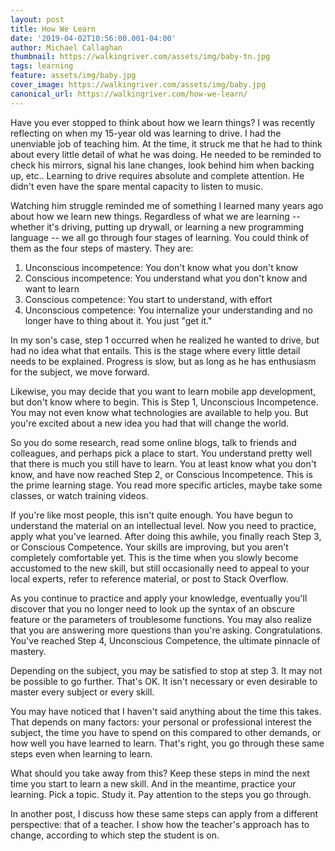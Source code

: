 ```yaml
---
layout: post
title: How We Learn
date: '2019-04-02T10:56:00.001-04:00'
author: Michael Callaghan
thumbnail: https://walkingriver.com/assets/img/baby-tn.jpg
tags: learning
feature: assets/img/baby.jpg
cover_image: https://walkingriver.com/assets/img/baby.jpg
canonical_url: https://walkingriver.com/how-we-learn/
---
```


Have you ever stopped to think about how we learn things? I was recently reflecting on when my 15-year old was learning to drive. I had the unenviable job of teaching him. At the time, it struck me that he had to think about every little detail of what he was doing. He needed to be reminded to check his mirrors, signal his lane changes, look behind him when backing up, etc.. Learning to drive requires absolute and complete attention. He didn't even have the spare mental capacity to listen to music.
<!--more-->

Watching him struggle reminded me of something I learned many years ago about how we learn new things. Regardless of what we are learning -- whether it's driving, putting up drywall, or learning a new programming language -- we all go through four stages of learning. You could think of them as the four steps of mastery. They are:

1. Unconscious incompetence: You don't know what you don't know
1. Conscious incompetence: You understand what you don't know and want to learn
1. Conscious competence: You start to understand, with effort
1. Unconscious competence: You internalize your understanding and no longer have to thing about it. You just "get it."

In my son's case, step 1 occurred when he realized he wanted to drive, but had no idea what that entails. This is the stage where every little detail needs to be explained. Progress is slow, but as long as he has enthusiasm for the subject, we move forward.

Likewise, you may decide that you want to learn mobile app development, but don't know where to begin. This is Step 1, Unconscious Incompetence. You may not even know what technologies are available to help you. But you're excited about a new idea you had that will change the world.

So you do some research, read some online blogs, talk to friends and colleagues, and perhaps pick a place to start. You understand pretty well that there is much you still have to learn. You at least know what you don't know, and have now reached Step 2, or Conscious Incompetence. This is the prime learning stage. You read more specific articles, maybe take some classes, or watch training videos.

If you're like most people, this isn't quite enough. You have begun to understand the material on an intellectual level. Now you need to practice, apply what you've learned. After doing this awhile, you finally reach Step 3, or Conscious Competence. Your skills are improving, but you aren't completely comfortable yet. This is the time when you slowly become accustomed to the new skill, but still occasionally need to appeal to your local experts, refer to reference material, or post to Stack Overflow.

As you continue to practice and apply your knowledge, eventually you'll discover that you no longer need to look up the syntax of an obscure feature or the parameters of troublesome functions. You may also realize that you are answering more questions than you're asking. Congratulations. You've reached Step 4, Unconscious Competence, the ultimate pinnacle of mastery.

Depending on the subject, you may be satisfied to stop at step 3. It may not be possible to go further. That's OK. It isn't necessary or even desirable to master every subject or every skill.

You may have noticed that I haven't said anything about the time this takes. That depends on many factors: your personal or professional interest the subject, the time you have to spend on this compared to other demands, or how well you have learned to learn. That's right, you go through these same steps even when learning to learn.

What should you take away from this? Keep these steps in mind the next time you start to learn a new skill. And in the meantime, practice your learning. Pick a topic. Study it. Pay attention to the steps you go through.

In another post, I discuss how these same steps can apply from a different perspective: that of a teacher. I  show how the teacher's approach has to change, according to which step the student is on.


